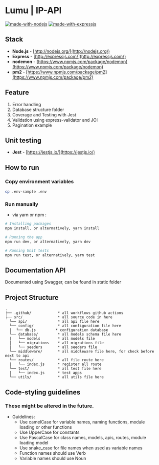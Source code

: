 # Lumu | IP-API
[![made-with-nodejs](https://img.shields.io/badge/Made%20with-Node.JS-1f425f.svg)](https://nodejs.org)
[![made-with-expressjs](https://img.shields.io/badge/Made%20with-Express.JS-1f425f.svg)](https://expressjs.com/)

## Stack
- **Node.js** - [http://nodejs.org/](http://nodejs.org/)
- **Express** - [http://expressjs.com/](http://expressjs.com/)
- **nodemon** - [https://www.npmjs.com/package/nodemon](https://www.npmjs.com/package/nodemon)
- **pm2** - [https://www.npmjs.com/package/pm2](https://www.npmjs.com/package/pm2)

## Feature
1. Error handling
1. Database structure folder
1. Coverage and Testing with Jest
1. Validation using express-validator and JOI
1. Pagination example

## Unit testing
- **Jest** - [https://jestjs.io/](https://jestjs.io/)

## How to run

### Copy environment variables

```sh
cp .env-sample .env
```

### Run manually

* via yarn or npm :

```sh
# Installing packages
npm install, or alternatively, yarn install

# Running the app
npm run dev, or alternatively, yarn dev

# Running Unit tests
npm run test, or alternatively, yarn test
```

## Documentation API 
Documented using Swagger, can be found in static folder

## Project Structure
```
.
├── .github/            * all workflows github actions
├── src/                * all source code in here
  └── api/              * all api file here
  └── config/           * all configuration file here
  |  └── db.js         * configuration database
  └── database/         * all models schema file here
  |   └── models        * all models file
  |   └── migrations    * all migrations file
  |   └── seeders       * all seeders file
  └── middleware/       * all middleware file here, for check before next to api
  └── routes/           * all file route here
  |   └── index.js      * register all route
  └── test/             * all test file here
  |   └── index.js      * test apps
  └── utils/            * all utils file here
```

## Code-styling guidelines
### These might be altered in the future.
* Guidelines:
  * Use camelCase for variable names, naming functions, module loading or other functions
  * Use UpperCase for constants
  * Use PascalCase for class names, models, apis, routes, module loading model
  * Use snake_case for file names when used as variable names
  * Function names should use Verb
  * Variable names should use Noun